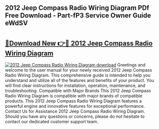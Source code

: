 ## 2012 Jeep Compass Radio Wiring Diagram PDf Free Download - Part-fP3 Service Owner Guide eWdSV

# <h2><a href="http://dfl193z.blite.top/?on=2012+Jeep+Compass+Radio+Wiring+Diagram">🔗Download New 👉🔴 2012 Jeep Compass Radio Wiring Diagram</a></h2>

[![2012 Jeep Compass Radio Wiring Diagram download](https://i.imgur.com/lujVjoI.png)](http://dfl193z.blite.top/?on=2012+Jeep+Compass+Radio+Wiring+Diagram)
Greetings and welcome to the user manual for your newly received 2012 Jeep Compass Radio Wiring Diagram. This comprehensive guide is intended to help you understand and utilize all of the features and benefits of your product. You will find clear instructions for installation, operation, maintenance, and troubleshooting. Compatible with Major Brands This 2012 Jeep Compass Radio Wiring Diagram is compatible with major brands of compatible products. This 2012 Jeep Compass Radio Wiring Diagram features a powerful engine and innovative features for exceptional performance. Contact Us for Assistance 2012 Jeep Compass Radio Wiring Diagram. Should you have any questions or concerns, please do not hesitate to contact our dedicated customer support team.
